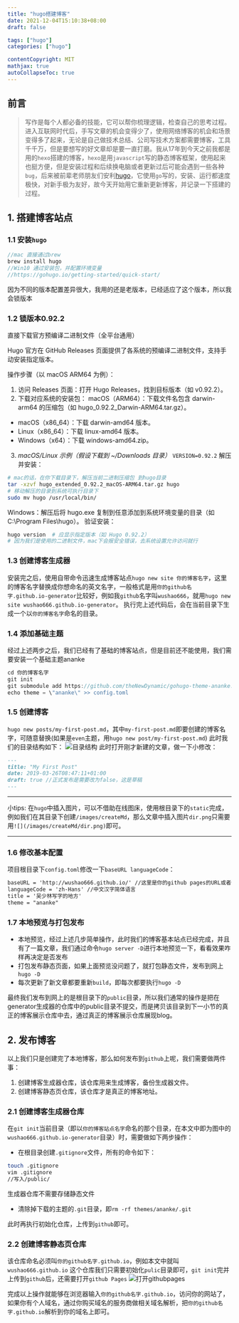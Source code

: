 ```yaml
---
title: "hugo搭建博客"
date: 2021-12-04T15:10:38+08:00
draft: false

tags: ["hugo"]
categories: ["hugo"]

contentCopyright: MIT
mathjax: true
autoCollapseToc: true
---
```


## 前言

> 写作是每个人都必备的技能，它可以帮你梳理逻辑，检查自己的思考过程。进入互联网时代后，手写文章的机会变得少了，使用网络博客的机会和场景变得多了起来，无论是自己做技术总结、公司写技术方案都需要博客，工具千千万，但是要想写的好文章却是要一直打磨。我从17年到今天之前我都是用的`hexo`搭建的博客，`hexo`是用`javascript`写的静态博客框架，使用起来也挺方便，但是安装过程和后续换电脑或者更新过后可能会遇到一些各种`bug`，后来被前辈老师朋友们安利[hugo](https://gohugo.io/)，它使用`go`写的，安装、运行都速度极快，对新手极为友好，故今天开始用它重新更新博客，并记录一下搭建的过程。

<!--more-->

## 1. 搭建博客站点

### 1.1 安装`hugo`

```javascript
//mac 直接通过brew
brew install hugo
//Win10 通过安装包，并配置环境变量
//https://gohugo.io/getting-started/quick-start/
```
因为不同的版本配置差异很大，我用的还是老版本，已经适应了这个版本，所以我会锁版本
### 1.2 锁版本0.92.2
直接下载官方预编译二进制文件（全平台通用）

Hugo 官方在 GitHub Releases 页面提供了各系统的预编译二进制文件，支持手动安装指定版本。

操作步骤（以 macOS ARM64 为例）：
1. 访问 Releases 页面：打开 Hugo Releases，找到目标版本（如 v0.92.2）。
2. 下载对应系统的安装包：
macOS（ARM64）：下载文件名包含 darwin-arm64 的压缩包（如 hugo_0.92.2_Darwin-ARM64.tar.gz）。
- macOS（x86_64）：下载 darwin-amd64 版本。
- Linux（x86_64）：下载 linux-amd64 版本。
- Windows（x64）：下载 windows-amd64.zip。

3. *macOS/Linux 示例（假设下载到 ~/Downloads 目录）*
`VERSION=0.92.2`
解压并安装：
```bash
# mac的话，在你下载目录下，解压当前二进制压缩包 到hugo目录
tar -xzvf hugo_extended_0.92.2_macOS-ARM64.tar.gz hugo
# 移动解压的目录到系统可执行目录下
sudo mv hugo /usr/local/bin/
```
Windows：解压后将 hugo.exe 复制到任意添加到系统环境变量的目录（如 C:\Program Files\hugo）。
验证安装：
```bash
hugo version  # 应显示指定版本（如 Hugo 0.92.2）
# 因为我们是使用的二进制文件，mac下会报安全错误，去系统设置允许访问就行
```

### 1.3 创建博客生成器
安装完之后，使用自带命令迅速生成博客站点`hugo new site 你的博客名字`，这里的博客名字替换成你想命名的英文名字，一般格式是用`你的github名字.github.io-generator`比较好，例如我`github`名字叫`wushao666`，就用`hugo new site wushao666.github.io-generator`。
执行完上述代码后，会在当前目录下生成一个以`你的博客名字`命名的目录。

### 1.4 添加基础主题
经过上述两步之后，我们已经有了基础的博客站点，但是目前还不能使用，我们需要安装一个基础主题ananke

```javascript
cd 你的博客名字
git init
git submodule add https://github.com/theNewDynamic/gohugo-theme-ananke.git themes/ananke
echo theme = \"ananke\" >> config.toml
```
### 1.5 创建博客
`hugo new posts/my-first-post.md`，其中`my-first-post.md`即要创建的博客名字，可随意替换(如果是`even`主题，用`hugo new post/my-first-post.md`)
此时我们的目录结构如下：
![目录结构](/images/createMd/dir.png)
此时打开刚才新建的文章，做一下小修改：

```md
---
title: "My First Post"
date: 2019-03-26T08:47:11+01:00
draft: true //正式发布是需要改为false，这是草稿
---
```
***
小tips: 在`hugo`中插入图片，可以不借助在线图床，使用根目录下的`static`完成，例如我们在其目录下创建`/images/createMd`，那么文章中插入图片`dir.png`只需要用`![](/images/createMd/dir.png)`即可。
***

### 1.6 修改基本配置
项目根目录下`config.toml`修改一下`baseURL languageCode`：

```md
baseURL = 'http://wushao666.github.io/' //这里是你的github pages的URL或者你的个人域名
languageCode = 'zh-Hans' //中文汉字简体语言
title = '吴少林写字的地方'
theme = "ananke"
```
### 1.7 本地预览与打包发布
- 本地预览，经过上述几步简单操作，此时我们的博客基本站点已经完成，并且有了一篇文章，我们通过命令`hugo server -D`进行本地预览一下，看看效果咋样再决定是否发布
- 打包发布静态页面，如果上面预览没问题了，就打包静态文件，发布到网上`hugo -D`
- 每次更新了新文章都要重新`build`，即每次都要执行`hugo -D`

最终我们发布到网上的是根目录下的`public`目录，所以我们通常的操作是把在generator生成器的仓库中的public目录不提交，而是拷贝该目录到下一小节的真正的博客展示仓库中去，通过真正的博客展示仓库展现blog。

## 2. 发布博客

以上我们只是创建完了本地博客，那么如何发布到`github`上呢，我们需要做两件事：
1. 创建博客生成器仓库，该仓库用来生成博客，备份生成器文件。
2. 创建博客静态页仓库，该仓库才是真正的博客地址。

### 2.1 创建博客生成器仓库
在`git init`当前目录（即以`你的博客站点名字`命名的那个目录，在本文中即为图中的`wushao666.github.io-generator`目录）时，需要做如下两步操作：
- 在根目录创建`.gitignore`文件，所有的命令如下：

```sh
touch .gitignore
vim .gitignore
//写入/public/
```
生成器仓库不需要存储静态文件

- 清除掉下载的主题的`.git`目录，即`rm -rf themes/ananke/.git`

此时再执行初始化仓库，上传到`github`即可。

### 2.2 创建博客静态页仓库
该仓库命名必须叫`你的github名字.github.io`，例如本文中就叫`wushao666.github.io`
这个仓库我们只需要初始化`pulic`目录即可，`git init`完并上传到`github`后，还需要打开`github Pages`
![打开githubpages](/images/createMd/githubPages.png)

完成以上操作就能够在浏览器输入`你的github名字.github.io`，访问你的网站了，如果你有个人域名，通过你购买域名的服务商做相关域名解析，把`你的github名字.github.io`解析到你的域名上即可。